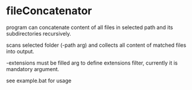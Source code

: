 # fileConcatenator

program can concatenate content of all files in selected path and its subdirectories recursively.

scans selected folder (-path arg) and collects all content of matched files into output.

-extensions must be filled arg to define extensions filter, currently it is mandatory argument.

see example.bat for usage
